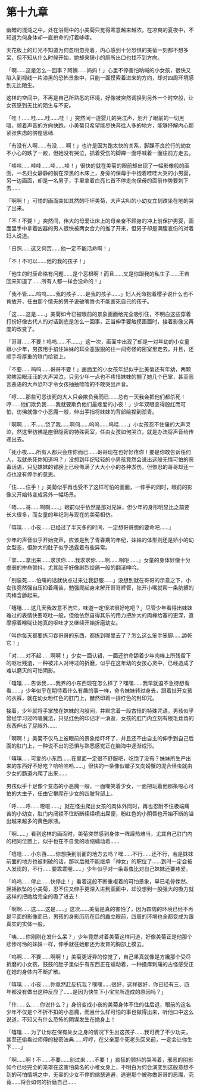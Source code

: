 # 第十九章

幽暗的混沌之中，处在浴厕中的小美菊只觉得寒意越来越浓，在凉爽的夏夜中，不知道为何身体却一直拚命的打着哆嗦。

天花板上的灯光不知道为何忽明忽亮着，内心感到十分恐惧的美菊一刻都不想多呆，但不知从什么时候开始，她却来狭小的厕所出口也找不到方向。

「啊……这是怎么一回事？阿姨……妈妈！」心里不停害怕呐喊的小女孩，很快又陷入到视线一片漆黑的恐怖景象中，只能一面摸索着进来的方向，却对四周环境感到无比陌生。

这样的空间中，不再是自己所熟悉的环境，好像被突然调换到另外一个时空般，让女孩感到无比的陌生与不安。

「哇！……哇……哇……哇！」突然间一道婴儿的哭泣声，划开了眼前的一切黑暗，顺着声音的方向快跑，小美菊只希望能尽快奔往人多的地方，能够抒解内心那紧张焦虑的徬徨思绪.

「有没有人啊……有没……啊！」也许是因为跑太快的关系，脚踝不良於行的幼女不小心的跌了一跤，但她没有哭泣，抓着受伤的脚踝一面呼喊着一面往前方走去。

「哇哇……哇哇……哇……哇！」很快的就在美菊的眼前却出现了一幅影像般的画面，一名妇女静静的躺在深黑的木床上，身旁的保母手中抱着哇哇大哭的小男婴，另一边画面，却是一名男子，手里拿着白亮匕首不停走向保母的面前作势要刺下去……

「啊啊！」可怕的画面突如其然的吓坏美菊，大声尖叫的小幼女立刻跌坐在地的哭了出来。

「不！不要！」突然间，伟大的母爱让床上的母亲奋不顾身的冲上前保护男婴，画面里手中拿着凶器的男人很快被两女合力的推了开来，但男子却是满腹哀伤的对着妇人说道。

「日照……这又何苦……他一定不能活命啊！」

「不！不可以……他的我的孩子！」

「他生的时辰命格有问题……是个恶根啊！而且……又是你跟我的私生子……王若回来知道了……所有人都一样会没命的！」

「我不管……呜呜……我的孩子……是我的孩子……」妇人死命抱着樱子说什么也不肯放开，任由那个情夫的男子说破嘴唇也不能害死自己的孩子。

「这……这是……」美菊如今已被眼前的景象画面给完全吸引住，不明白这些穿着打扮好像古代人的对话到底是怎么一回事，正当伸手要触摸画面时，接着影像又再度的改变了。

「哥哥……不要！呜呜……不……」这一次，画面中出现了却是一对年幼的小女童跟小少年，男孩用手掐住妹妹的耳朵恶狠狠的往一间奇怪的密室里走去，并且，还顺手将厚重的铁门给锁上。

「不要……呜呜……哥哥不要！」画面里的小女孩年纪似乎比美菊还有年幼，两颗灵眸泪眼汪汪的大声哭泣，只见少年一点也不疼惜妹妹的掴了她几个巴掌，甚至恶言恶语的大声恐吓才令女孩抽抽噎噎的不敢哭出声音。

「哼……那些可恶该死的大人只会欺负我而已……总有一天我会把他们都杀死！哼……他们欺负我……我就要欺负他们最疼爱的小夜！」少年双眼变得殷红而可怕，彷彿就像个小恶魔一般，伸出手指将妹妹的背部给捏到淤青。

「啊啊……不……饶了我……啊何……呜呜……呜哇……」小女孩忍不住痛的大声哭泣，然这里彷彿是座很隐密的特殊密室，任由女孩如何哭泣，就是办法将声音给传递出去。

「死小夜……所有人都只会疼你而已……哥哥现在也好好疼你！要是你敢告诉任何人，我就杀死你知道吗？」没想到年纪轻轻的小男孩竟然会说出这般无情可怕的恶毒话语，只见妹妹的臂膀上已经佈满了大大小小的各种淤伤，但惨忍的哥哥却还一点也没有停手的意思。

「住……住手！」美菊似乎再也受不了这样可怕的画面，一伸手的同时，眼前的影像又开始转变成另外一幅场景。

「唔……哥……啊啊……」眼前似乎依然是那对兄妹，但少年的身形明显比之前要长大很多，而女童的年纪则与现在的美菊相仿。

「嘻嘻……小夜……已经过了半天多的时间，一定想哥哥想的要命吧……」

少年的声音似乎开始变声，应该是到了青春期的年纪，妹妹的体型则还是娇小的幼女型态，但肿大的肚子似乎透露着有些异常。

「拿……拿出来……求求你……我求求你……啊……啊呕……」女童的身体好像十分虚弱的拚命颤抖，尤其肚子好像剧烈绞痛一般的翻滚呻吟。

「别装死……怕痛的话就快点过来让我舒服……」没想到就在哥哥的示意之下，小女孩竟然强自压抑着痛苦，勉强爬起身来解开哥哥裤管，张开小嘴就帮一条肮髒的肉棒含舔起来。

「嘻嘻……这几天我故意不洗它，味道一定很浓很好吃吧？」尽管少年看得出妹妹难过的表情快要呕吐一般，但他依然自得其乐的用力把肿大的肉棒给塞的更深，直摩擦着喉咙让她真的呕吐才又继续开始折磨幼女。

「叫你每天都要练习吞哥哥的东西，都练到哪里去了？怎么这么笨手笨脚……舔乾它！」

「对……对不起……啊啊！」少女一面认错，一面还拚命舔着少年肉棒上所残留下的呕吐残渣，一种被非人对待过的折磨，似乎在这年幼的女孩心灵中，已经造成了难以磨灭的可怕阴影。

「嘻嘻……告诉我……我养的小东西现在怎么样了？嘿嘿……我早就迫不急待想看看……」少年似乎在期待着什么有趣的事一样，命令妹妹转过身去，跟着扯开女孩的衣裤，就在幼女粉红色的肛门上，赫然印着一排红色的封印咒。

接着，少年就将手掌放在妹妹的沟股间，并默念着一段古怪的特殊咒语，男孩似乎曾经学习过吟唱魔法，只见红色的印记才一消逝，女孩的肛门内立刻有根毛茸茸的东西伸出了屁眼外……

「啊啊！」美菊不仅马上被眼前的景象给吓坏了，并且还不由自主的伸手到自己后面的肛门上，一种说不出的恐惧与熟悉感觉正在脑海中逐渐成形。

「嘻嘻……可爱的小东西……在里面一定很不舒服吧，吃饱了没有？妹妹所生产出来的东西好不好吃？哈哈哈哈……」很快的一条像似蠍子又向螃蟹的混合怪虫就由少女的肠道内爬了出来……

男孩似乎十足像个变态的小恶魔一般，一面嘲笑着少女，一面把玩着他那条噁心可怕的大虫子，任由它攀爬在少女的四肢背部上。

「呼……呼……噁呕……」就在怪虫爬出女孩的肉体外同时，再也忍耐不住极端痛苦的小幼女，肛门内闭锁不住断断续续喷出屎便，粉红色的小阴唇也开始不断的溢出越来越多的黄色尿液。

「啊……」看到这样的画面时，美菊突然感到身体一阵躁热难当，尤其自己肛门内的相同位置上，似乎也在不自觉的收缩蠕动着……

「嘻嘻……小东西……你想换到前面的地方去吗？嘿……不行……还不行，若是妹妹前面的地方也被刺破的话，那以后就不能继承「神女」的职位了……到时一定会被人发现的，不行……要乖乖喔……」少年似乎对一条毒虫比对自己妹妹还要疼爱。

「呜呜……停止……快停止！」看着这般不断重複着的可怕景象，早已毛骨悚然、摇摇欲坠的小美菊，忍不住又伸手更深入进到画面中，却没想到一股强大的吸力就这样的把她给完全的吸了进去！

「啊啊……这……这是……」这次……美菊是真的害怕了，因为四周的环境已经不再是平面的影像而已，男孩的身影历历在目的矗立眼前，四周的环境也全都变成为跟真实的实体一般。

「咦……你刚刚在发什么呆？」少年竟然对着美菊这样问道，好像美菊正是他那个悲惨可怜的妹妹一样，伸手就往她那还为发育的胸部上摸去。

「呜啊……不要……啊啊！」美菊更讶异的惊觉了，自己果真就像是方纔那个受尽折磨的小女孩，鼓鼓的肚子里似乎有东西正在蠕动着，一种搔痒刺痛的古怪感受正在她的身体内不断扩散。

「嘻嘻……小夜……你竟然赶反抗我？嘿嘿……很好，这样很好，你已经有三、四年都没有做出这种反应了……是因为快生下小宝宝所造成的原因吗？」

「什……么……你说什么？」身份变成小夜的美菊身体不住的往后退，眼前的这名少年不仅是个不折不扣的小恶魔，而且什么样可怕的事也做得出来，听他口中这么说道，不知又有什么恐怖的阴谋发生在她身上！

「嘻嘻……为了让你在保有处女之身的情况下生出这孩子……我可费了不少功夫，甚至还偷看过师傅的秘密法典……哼哼，在父亲那个死老头回来前，一定会让你生下……」

「啊……啊！不……不要……别过来……不要！」疯狂的颤抖的哭叫着，邪恶的阴影如今已经完全的笼罩在这害怕莫名的小稚女身上，不明白为何会演变到这般意想不到的可怕情境之中，无辜的少女不停的缩瑟逃避，逃避那个被称做哥哥的恶魔，究竟……将会如何的折磨自己……


